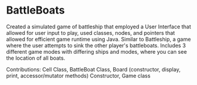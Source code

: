 # BattleBoats
Created a simulated game of battleship that employed a User Interface that allowed for user input to play, used classes, nodes, and pointers that allowed for efficient game runtime using Java. Similar to Battleship, a game where the user attempts to sink the other player's battleboats. Includes 3 different game modes with differing ships and modes, where you can see the location of all boats.

Contributions: Cell Class, BattleBoat Class, Board (constructor, display, print, accessor/mutator methods) Constructor, Game class
